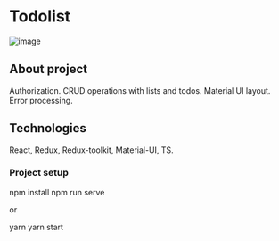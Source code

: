 # Todolist

![image](https://res.cloudinary.com/dkombzxne/image/upload/v1681215130/todolist_sy8rab.png)

## About project
Authorization.
CRUD operations with lists and todos.
Material UI layout.
Error processing.

## Technologies
React, Redux, Redux-toolkit, Material-UI, TS.

### Project setup
npm install
npm run serve

or

yarn
yarn start
